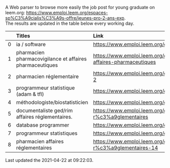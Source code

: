 A Web parser to browse more easily the job post for young graduate on leem.org: https://www.emploi.leem.org/espaces-sp%C3%A9cialis%C3%A9s-offre/jeunes-pro-2-ans-exp.  
The results are updated in the table below every working day.  


|    | Titles                                                   | Link                                                                                         |   Department |   Consulted |
|---:|:---------------------------------------------------------|:---------------------------------------------------------------------------------------------|-------------:|------------:|
|  0 | ia / software                                            | https://www.emploi.leem.org/content/ia-software                                              |           75 |        1415 |
|  1 | pharmacien pharmacovigilance et affaires pharmaceutiques | https://www.emploi.leem.org/content/pharmacien-pharmacovigilance-et-affaires-pharmaceutiques |           92 |          68 |
|  2 | pharmacien réglementaire                                 | https://www.emploi.leem.org/content/pharmacien-r%c3%a9glementaire-2                          |           75 |        1410 |
|  3 | programmeur statistique (adam & tfl)                     | https://www.emploi.leem.org/content/programmeur-statistique-adam-tfl                         |           92 |         231 |
|  4 | méthodologiste/biostatisticien                           | https://www.emploi.leem.org/content/m%c3%a9thodologistebiostatisticien                       |           78 |          56 |
|  5 | documentaliste ged/rim affaires réglementaires.          | https://www.emploi.leem.org/content/documentaliste-gedrim-affaires-r%c3%a9glementaires       |           75 |          77 |
|  6 | database programmer                                      | https://www.emploi.leem.org/content/database-programmer                                      |           92 |        2814 |
|  7 | programmeur statistiques                                 | https://www.emploi.leem.org/content/programmeur-statistiques                                 |           92 |        3234 |
|  8 | pharmacien affaires réglementaires                       | https://www.emploi.leem.org/content/pharmacien-affaires-r%c3%a9glementaires-14               |           78 |        2389 |
  
Last updated the 2021-04-22 at 09:22:03.
